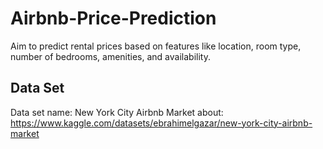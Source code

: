 # Airbnb-Price-Prediction

Aim to predict rental prices based on features like location, room type, number of bedrooms, amenities, and availability.

## Data Set

Data set name: New York City Airbnb Market
about: https://www.kaggle.com/datasets/ebrahimelgazar/new-york-city-airbnb-market
